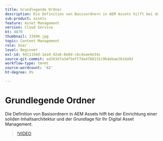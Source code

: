 ```yaml
---
title: Grundlegende Ordner
description: Die Definition von Basisordnern in AEM Assets hilft bei der Einrichtung einer soliden Inhaltsarchitektur und der Grundlage für Ihr Digital Asset Management.
sub-product: assets
feature: Asset Management
version: Cloud Service
kt: 4870
thumbnail: 33496.jpg
topic: Content Management
role: User
level: Beginner
exl-id: 9d11156d-1ea4-42a6-8e0d-cbc4aae4e34c
source-git-commit: ad203d7a34f5eff7de4768131c9b4ebae261da93
workflow-type: tm+mt
source-wordcount: '42'
ht-degree: 0%

---
```


# Grundlegende Ordner

Die Definition von Basisordnern in AEM Assets hilft bei der Einrichtung einer soliden Inhaltsarchitektur und der Grundlage für Ihr Digital Asset Management.

>[!VIDEO](https://video.tv.adobe.com/v/33496/?quality=12&learn=on&hidetitle=true)
